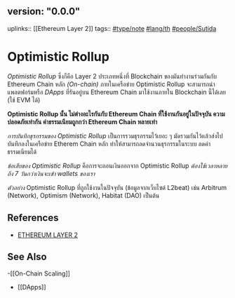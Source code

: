 ## version: "0.0.0"
uplinks:: [[Ethereum Layer 2]] 
tags:: [](app://obsidian.md/index.html#type/note)[#type/note](app://obsidian.md/index.html#type/note) [](app://obsidian.md/index.html#lang/th)[#lang/th](app://obsidian.md/index.html#lang/th) [](app://obsidian.md/index.html#people/Sutida)[#people/Sutida](app://obsidian.md/index.html#people/Sutida)

# Optimistic Rollup
*Optimistic Rollup* ซึ่งก็คือ Layer 2 ประเภทหนึ่งที่ Blockchain ของมันทำงานร่วมกันกับ Ethereum Chain หลัก *(On-chain)*
ภายในเครือข่าย Optimistic Rollup จะสามารถนำแพลตฟอร์มหรือ *DApps* ที่รันอยู่บน Ethereum Chain มาใช้งานภายใน Blockchain นี้ได้เลย (ใช้ EVM ได้)

**Optimistic Rollup นั้น ไม่ต่างอะไรกันกับ Ethereum Chain ที่ใช้งานกันอยู่ในปัจจุบัน ความปลอดภัยเท่ากัน ค่าธรรมเนียมถูกกว่า Ethereum Chain หลายเท่า**

*การบันทึกธุรกรรมของ Optimistic Rollup* เป็นการรวมธุรกรรมไว้เยอะ ๆ มัดรวมกันไว้เเล้วส่งไปบันทึกลงในเครือข่าย Etherem Chain หลัก 
ทำให้สามารถลดจำนวนธุรกรรมในระบบ ลดค่าธรรมเนียมได้ 

*ข้อเสียของ Optimistic Rollup* คือการจะถอนเงินออกจาก Optimistic Rollup *ต้องใช้เวลาหลายถึง 7 วันกว่าเงินจะเข้า wallets ของเรา*

*ตัวอย่าง* Optimistic Rollup ที่ถูกใช้งานในปัจจุบัน (ข้อมูลจากเว็บไซต์ L2beat) เช่น Arbitrum (Network), Optimism (Network), Habitat (DAO) เป็นต้น


## References
- [ETHEREUM LAYER 2](https://academy.bitcoinaddict.org/what-is-ethereum-layer-2/)

## See Also
-[[On-Chain Scaling]]
- [[DApps]]
